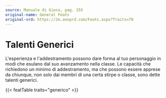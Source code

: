```yaml
---
source: Manuale di Gioco, pag. 255
original-name: General Feats
original-srd: https://2e.aonprd.com/Feats.aspx?Traits=78
---
```


# Talenti Generici

L'esperienza e l'addestramento possono dare forma al tuo personaggio in modi che
esulano dal suo avanzamento nella classe. Le capacità che richiedono un minimo
di addestramento, ma che possono essere apprese da chiunque, non solo dai membri
di una certa stirpe o classe, sono dette talenti generici.

{{< featTable traits="generico" >}}
